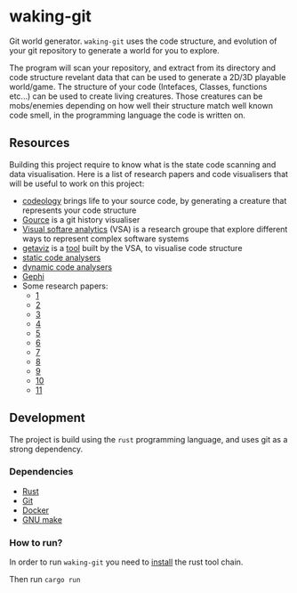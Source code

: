 # waking-git
Git world generator. `waking-git` uses the code structure, and evolution of
your git repository to generate a world for you to explore.

The program will scan your repository, and extract from its directory and code structure
revelant data that can be used to generate a 2D/3D playable world/game. The structure
of your code (Intefaces, Classes, functions etc...) can be used to create living creatures.
Those creatures can be mobs/enemies depending on how well their structure match well known
code smell, in the programming language the code is written on.

## Resources

Building this project require to know what is the state code scanning and data visualisation.
Here is a list of research papers and code visualisers that will be useful to work on this project:

- [codeology](https://demo.marpi.pl/codeology/) brings life to your source code, by generating a creature that represents your code structure
- [Gource](https://github.com/acaudwell/Gource) is a git history visualiser
- [Visual softare analytics](https://home.uni-leipzig.de/svis) (VSA) is a research groupe that explore different ways to represent complex software systems
- [getaviz](https://home.uni-leipzig.de/svis/getaviz/index.php?setup=web/RD%20C&model=RD%20C%20busybox&aframe=true) is a [tool](https://github.com/softvis-research/Getaviz) built by the VSA, to visualise code structure
- [static code analysers](https://github.com/analysis-tools-dev/static-analysis)
- [dynamic code analysers](https://github.com/analysis-tools-dev/dynamic-analysis)
- [Gephi](https://gephi.org)
- Some research papers:
	- [1](https://www.researchgate.net/publication/328282991_Towards_an_Open_Source_Stack_to_Create_a_Unified_Data_Source_for_Software_Analysis_and_Visualization)
	- [2](https://www.researchgate.net/publication/328019593_The_Recursive_Disk_Metaphor_-_A_Glyph-based_Approach_for_Software_Visualization)
	- [3](https://www.researchgate.net/publication/328019663_Past_Present_and_Future_of_3D_Software_Visualization_-_A_Systematic_Literature_Analysis)
	- [4](https://www.researchgate.net/publication/328019394_A_Structured_Approach_for_Conducting_a_Series_of_Controlled_Experiments_in_Software_Visualization)
	- [5](https://www.researchgate.net/publication/320083290_GETAVIZ_Generating_Structural_Behavioral_and_Evolutionary_Views_of_Software_Systems_for_Empirical_Evaluation)
	- [6](https://www.researchgate.net/publication/318570435_Generative_Software_Visualization_Automatic_Generation_of_User-Specific_Visualizations)
	- [7](https://www.researchgate.net/publication/265428652_MSE_and_FAMIX_30_an_Interexchange_Format_and_Source_Code_Model_Family)
	- [8](https://www.researchgate.net/publication/281743434_How_to_Master_Challenges_in_Experimental_Evaluation_of_2D_versus_3D_Software_Visualizations)
	- [9](https://www.researchgate.net/publication/220818819_A_Visual_Analytics_Tool_for_Software_Project_Structure_and_Relationships_among_Classes)
	- [10](https://opus-htw-aalen.bsz-bw.de/frontdoor/deliver/index/docId/658/file/ICCSE16-SEE.pdf)
	- [11](https://blog.ndepend.com/visualize-code-with-software-architecture-diagrams/)

## Development
The project is build using the `rust` programming language, and uses git as a strong dependency.

### Dependencies
- [Rust](https://www.rust-lang.org/tools/install)
- [Git](https://git-scm.com/downloads)
- [Docker](https://docs.docker.com/engine/install/)
- [GNU make](https://www.gnu.org/software/make/)

### How to run?

In order to run `waking-git` you need to [install](https://www.rust-lang.org/tools/install) the rust tool chain.

Then run `cargo run`
